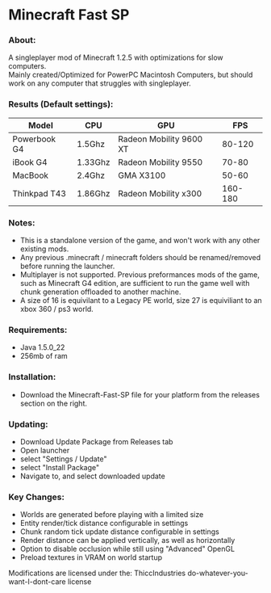 

# Minecraft Fast SP

### About:
A singleplayer mod of Minecraft 1.2.5 with optimizations for slow computers.  
Mainly created/Optimized for PowerPC Macintosh Computers, but should work on any computer that struggles with singleplayer. 

### Results (Default settings):
| Model        | CPU     | GPU                     | FPS     |
|--------------|---------|-------------------------|---------|
| Powerbook G4 | 1.5Ghz  | Radeon Mobility 9600 XT | 80-120  |
| iBook G4     | 1.33Ghz | Radeon Mobility 9550    | 70-80   |
| MacBook      | 2.4Ghz  | GMA X3100               | 50-60   |
| Thinkpad T43 | 1.86Ghz | Radeon Mobility x300    | 160-180 |

### Notes:
* This is a standalone version of the game, and won't work with any other existing mods.  
* Any previous .minecraft / minecraft folders should be renamed/removed before running the launcher.    
* Multiplayer is not supported. Previous preformances mods of the game, such as Minecraft G4 edition, are sufficient to run the game well with chunk generation offloaded to another machine.  
* A size of 16 is equivilant to a Legacy PE world, size 27 is equiviliant to an xbox 360 / ps3 world.

### Requirements:
* Java 1.5.0_22
* 256mb of ram
### Installation:
* Download the Minecraft-Fast-SP file for your platform from the releases section on the right.

### Updating:
* Download Update Package from Releases tab  
* Open launcher  
* select "Settings / Update"  
* select "Install Package"  
* Navigate to, and select downloaded update  

### Key Changes:
* Worlds are generated before playing with a limited size
* Entity render/tick distance configurable in settings
* Chunk random tick update distance configurable in settings
* Render distance can be applied vertically, as well as horizontally
* Option to disable occlusion while still using "Advanced" OpenGL
* Preload textures in VRAM on world startup

Modifications are licensed under the:
ThiccIndustries do-whatever-you-want-I-dont-care license


